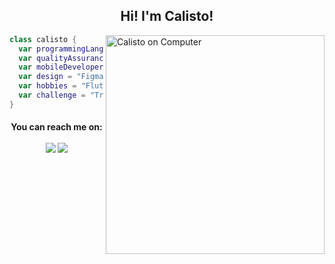 <h2 align='center'>Hi! I'm Calisto!</h2>

<img src="https://gist.githubusercontent.com/vininjr/d29bb07bdadb41e4b0923bc8fa748b1a/raw/88f20c9d749d756be63f22b09f3c4ac570bc5101/programming.gif" min-width="550px" max-width="550px" width="350" align="right" alt="Calisto on Computer">
    
   
```swift 
class calisto {
  var programmingLanguages = "Swift, Java, Javascript, NodeJS";
  var qualityAssurance = "Cypress, Selenium, Webdriver.io, Appium";
  var mobileDeveloper = "Swift, UIKit, SwiftUI, Flutter";
  var design = "Figma, Photoshop, Illustrator, InDesign, AdobeXD";
  var hobbies = "Flute, Cooking, Swimming";
  var challenge = "Trying my best everyday!";
}
```
  
<h4 align='center'>You can reach me on:<br> <br>
<a href="https://www.linkedin.com/in/mateuscalisto/"><img src="https://img.shields.io/badge/linkedin-%230077B5.svg?&style=for-the-badge&logo=linkedin&logoColor=white" /></a>
<a href="mailto:mateus.bruno.calisto@gmail.com"><img src="https://img.shields.io/badge/Gmail-D14836?style=for-the-badge&logo=gmail&logoColor=white" /></a>

